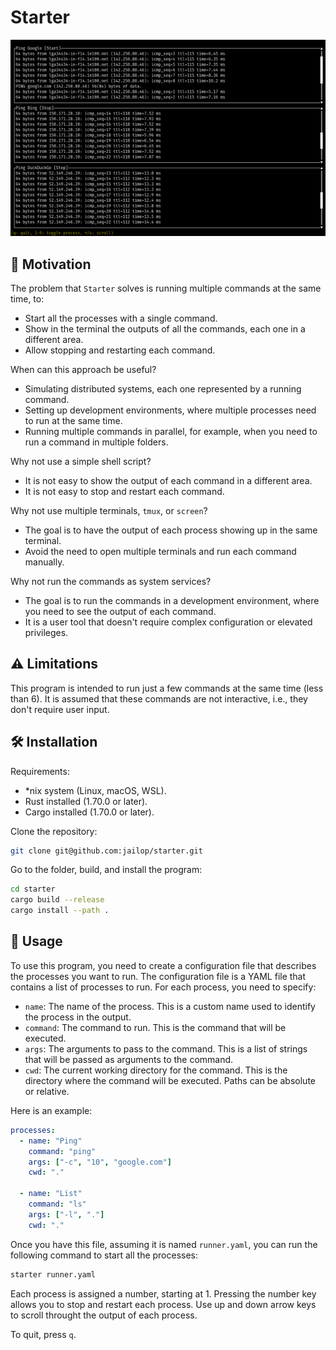 # Starter

<img src="screenshot.png"/>

## 🚀 Motivation

The problem that `Starter` solves is running multiple commands at the same time, to:

- Start all the processes with a single command.
- Show in the terminal the outputs of all the commands, each one in a different area.
- Allow stopping and restarting each command.

When can this approach be useful?

* Simulating distributed systems, each one represented by a running command.
* Setting up development environments, where multiple processes need to run at the same time.
* Running multiple commands in parallel, for example, when you need to run a command in multiple folders.

Why not use a simple shell script?

* It is not easy to show the output of each command in a different area.
* It is not easy to stop and restart each command.

Why not use multiple terminals, `tmux`, or `screen`?

* The goal is to have the output of each process showing up in the same terminal.
* Avoid the need to open multiple terminals and run each command manually.

Why not run the commands as system services?

* The goal is to run the commands in a development environment, where you need to see the output of each command.
* It is a user tool that doesn't require complex configuration or elevated privileges.

## ⚠️ Limitations

This program is intended to run just a few commands at the same time (less than
6). It is assumed that these commands are not interactive, i.e., they don't
require user input.

## 🛠️ Installation

Requirements:

* \*nix system (Linux, macOS, WSL).
* Rust installed (1.70.0 or later).
* Cargo installed (1.70.0 or later).

Clone the repository:

```bash
git clone git@github.com:jailop/starter.git
```

Go to the folder, build, and install the program:

```bash
cd starter
cargo build --release
cargo install --path .
```

## 📖 Usage

To use this program, you need to create a configuration file that describes the processes you want to run.
The configuration file is a YAML file that contains a list of processes to run. For each process, you need to specify:

* `name`: The name of the process. This is a custom name used to identify the
  process in the output.
* `command`: The command to run. This is the command that will be executed.
* `args`: The arguments to pass to the command. This is a list of strings that
  will be passed as arguments to the command.
* `cwd`: The current working directory for the command. This is the directory
  where the command will be executed. Paths can be absolute or relative.

Here is an example:

```yaml
processes:
  - name: "Ping"
    command: "ping"
    args: ["-c", "10", "google.com"]
    cwd: "."

  - name: "List"
    command: "ls"
    args: ["-l", "."]
    cwd: "."
```

Once you have this file, assuming it is named `runner.yaml`, you can run the
following command to start all the processes:

```bash
starter runner.yaml
```

Each process is assigned a number, starting at 1. Pressing the number key allows you to stop and restart each process. Use up and down arrow keys to scroll throught the output of each process.

To quit, press `q`.


